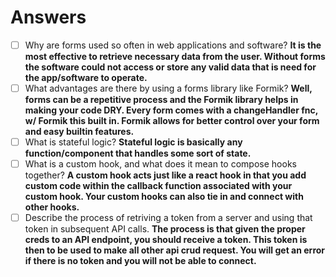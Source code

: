# Answers

- [ ] Why are forms used so often in web applications and software?
        **It is the most effective to retrieve necessary data from the user.  Without forms the software could not access or store any valid data that is need for the app/software to operate.**
- [ ] What advantages are there by using a forms library like Formik?
        **Well, forms can be a repetitive process and the Formik library helps in making your code DRY.  Every form comes with a changeHandler fnc, w/ Formik this built in.  Formik allows for better control over your form and easy builtin features.**
- [ ] What is stateful logic?
        **Stateful logic is basically any function/component that handles some sort of state.**
- [ ] What is a custom hook, and what does it mean to compose hooks together?
        **A custom hook acts just like a react hook in that you add custom code within the callback function associated with your custom hook.  Your custom hooks can also tie in and connect with other hooks.**
- [ ] Describe the process of retriving a token from a server and using that token in subsequent API calls.
        **The process is that given the proper creds to an API endpoint, you should receive a token.  This token is then to be used to make all other api crud request.  You will get an error if there is no token and you will not be able to connect.**